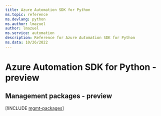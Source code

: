 ```yaml
---
title: Azure Automation SDK for Python
ms.topic: reference
ms.devlang: python
ms.author: lmazuel
author: lmazuel
ms.service: automation
description: Reference for Azure Automation SDK for Python
ms.data: 10/26/2022
---
```

# Azure Automation SDK for Python - preview

## Management packages - preview
[!INCLUDE [mgmt-packages](automation-mgmt-index.md)]